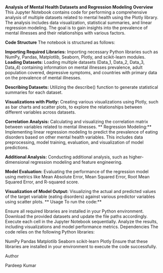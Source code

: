 **Analysis of Mental Health Datasets and Regression Modeling**
**Overview**
This Jupyter Notebook contains code for performing a comprehensive analysis of multiple datasets related to mental health using the Plotly library. The analysis includes data visualization, statistical summaries, and linear regression modeling. The goal is to gain insights into the prevalence of mental illnesses and their relationships with various factors.

**Code Structure**
The notebook is structured as follows:

**Importing Required Libraries:** Importing necessary Python libraries such as NumPy, Pandas, Matplotlib, Seaborn, Plotly, and scikit-learn modules.
**Loading Datasets:** Loading multiple datasets (Data_1, Data_2, Data_3, Data_4) containing information on mental illnesses prevalence, adult population covered, depressive symptoms, and countries with primary data on the prevalence of mental illnesses.

**Describing Datasets:** Utilizing the describe() function to generate statistical summaries for each dataset.

**Visualizations with Plotly:** Creating various visualizations using Plotly, such as bar charts and scatter plots, to explore the relationships between different variables across datasets.

**Correlation Analysis:** Calculating and visualizing the correlation matrix between variables related to mental illnesses.
**
Regression Modeling:** Implementing linear regression modeling to predict the prevalence of eating disorders based on other mental health variables. This includes data preprocessing, model training, evaluation, and visualization of model predictions.

**Additional Analysis:** Conducting additional analysis, such as higher-dimensional regression modeling and feature engineering.

**Model Evaluation:** Evaluating the performance of the regression model using metrics like Mean Absolute Error, Mean Squared Error, Root Mean Squared Error, and R-squared score.

**Visualization of Model Output:** Visualizing the actual and predicted values of the target variable (eating disorders) against various predictor variables using scatter plots.
**
Usage
To run the code:**

Ensure all required libraries are installed in your Python environment.
Download the provided datasets and update the file paths accordingly.
Execute each cell in the Jupyter Notebook sequentially.
Analyze the results, including visualizations and model performance metrics.
Dependencies
The code relies on the following Python libraries:

NumPy
Pandas
Matplotlib
Seaborn
scikit-learn
Plotly
Ensure that these libraries are installed in your environment to execute the code successfully.

Author

Pardeep Kumar
